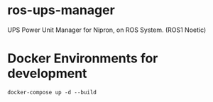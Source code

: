 # ros-ups-manager

UPS Power Unit Manager for Nipron, on ROS System. (ROS1 Noetic)

# Docker Environments for development

`docker-compose up -d --build`

